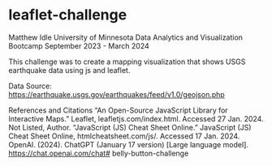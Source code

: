 # leaflet-challenge
Matthew Idle
University of Minnesota Data Analytics and Visualization Bootcamp
September 2023 - March 2024

This challenge was to create a mapping visualization that shows USGS earthquake data using js and leaflet.

Data Source:
https://earthquake.usgs.gov/earthquakes/feed/v1.0/geojson.php

References and Citations
“An Open-Source JavaScript Library for Interactive Maps.” Leaflet, leafletjs.com/index.html. Accessed 27 Jan. 2024. 
Not Listed, Author. “JavaScript (JS) Cheat Sheet Online.” JavaScript (JS) Cheat Sheet Online, htmlcheatsheet.com/js/. Accessed 17 Jan. 2024.
OpenAI. (2024). ChatGPT (January 17 version) [Large language model]. https://chat.openai.com/chat# belly-button-challenge

